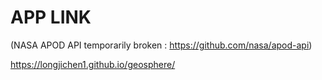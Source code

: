 # APP LINK

(NASA APOD API temporarily broken : https://github.com/nasa/apod-api)


https://longjichen1.github.io/geosphere/
